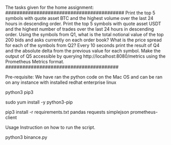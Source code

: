 The tasks given for the home assignment:
##########################################
Print the top 5 symbols with quote asset BTC and the highest volume over the last 24 hours in descending order.
Print the top 5 symbols with quote asset USDT and the highest number of trades over the last 24 hours in descending order.
Using the symbols from Q1, what is the total notional value of the top 200 bids and asks currently on each order book?
What is the price spread for each of the symbols from Q2?
Every 10 seconds print the result of Q4 and the absolute delta from the previous value for each symbol.
Make the output of Q5 accessible by querying http://localhost:8080/metrics using the Prometheus Metrics format.
########################################

Pre-requisite:
We have ran the python code on the Mac OS and can be ran on any instance with installed redhat enterprise linux

python3
pip3

sudo yum install -y python3-pip

pip3 install -r requirements.txt
pandas
requests
simplejson
prometheus-client

Usage
Instruction on how to run the script.

python3 binance.py
